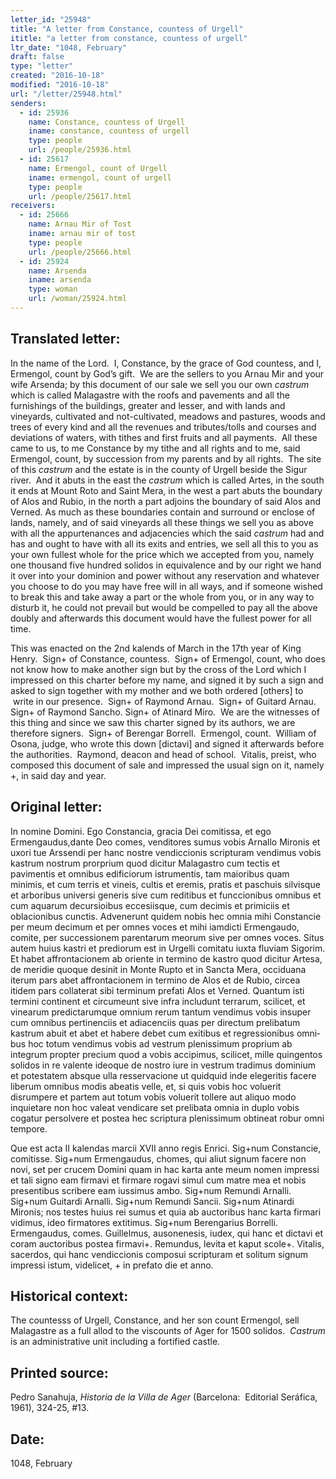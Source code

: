 ```yaml
---
letter_id: "25948"
title: "A letter from Constance, countess of Urgell"
ititle: "a letter from constance, countess of urgell"
ltr_date: "1048, February"
draft: false
type: "letter"
created: "2016-10-18"
modified: "2016-10-18"
url: "/letter/25948.html"
senders:
  - id: 25936
    name: Constance, countess of Urgell
    iname: constance, countess of urgell
    type: people
    url: /people/25936.html
  - id: 25617
    name: Ermengol, count of Urgell
    iname: ermengol, count of urgell
    type: people
    url: /people/25617.html
receivers:
  - id: 25666
    name: Arnau Mir of Tost
    iname: arnau mir of tost
    type: people
    url: /people/25666.html
  - id: 25924
    name: Arsenda
    iname: arsenda
    type: woman
    url: /woman/25924.html
---
```

<h2> Translated letter:</h2><p>In the name of the Lord.&nbsp; I, Constance, by the grace of God countess, and I, Ermengol, count by God’s gift.&nbsp; We are the sellers to you Arnau Mir and your wife Arsenda; by this document of our sale we sell you our own <i>castrum</i> which is called Malagastre with the roofs and pavements and all the furnishings of the buildings, greater and lesser, and with lands and vineyards, cultivated and not-cultivated, meadows and pastures, woods and trees of every kind and all the revenues and tributes/tolls and courses and deviations of waters, with tithes and first fruits and all payments.&nbsp; All these came to us, to me Constance by my tithe and all rights and to me, said Ermengol, count, by succession from my parents and by all rights.&nbsp; The site of this <i>castrum</i> and the estate is in the county of Urgell beside the Sigur river.&nbsp; And it abuts in the east the <i>castrum</i> which is called Artes, in the south it ends at Mount Roto and Saint Mera, in the west a part abuts the boundary of Alos and Rubio, in the north a part adjoins the boundary of said Alos and Verned. As much as these boundaries contain and surround or enclose of lands, namely, and of said vineyards all these things we sell you as above with all the appurtenances and adjacencies which the said <i>castrum</i> had and has and ought to have with all its exits and entries, we sell all this to you as your own fullest whole for the price which we accepted from you, namely one thousand five hundred solidos in equivalence and by our right we hand it over into your dominion and power without any reservation and whatever you choose to do you may have free will in all ways, and if someone wished to break this and take away a part or the whole from you, or in any way to disturb it, he could not prevail but would be compelled to pay all the above doubly and afterwards this document would have the fullest power for all time.</p><p>This was enacted on the 2nd kalends of March in the 17th year of King Henry.&nbsp; Sign+ of Constance, countess.&nbsp; Sign+ of Ermengol, count, who does not know how to make another sign but by the cross of the Lord which I impressed on this charter before my name, and signed it by such a sign and asked to sign together with my mother and we both ordered [others] to &nbsp;write in our presence.&nbsp; Sign+ of Raymond Arnau.&nbsp; Sign+ of Guitard Arnau.&nbsp; Sign+ of Raymond Sancho. Sign+ of Atinard Miro.&nbsp; We are the witnesses of this thing and since we saw this charter signed by its authors, we are therefore signers.&nbsp; Sign+ of Berengar Borrell.&nbsp; Ermengol, count.&nbsp; William of Osona, judge, who wrote this down [dictavi] and signed it afterwards before the authorities.&nbsp; Raymond, deacon and head of school.&nbsp; Vitalis, preist, who composed this document of sale and impressed the usual sign on it, namely +, in said day and year.</p><h2 class="mt-4"> Original letter:</h2><p>In nomine Domini. Ego Constancia, gracia Dei comitissa, et ego Ermengaudus,dante Deo comes, venditores sumus vobis Arnallo Mironis et uxori tue Arssendi per hanc nostre vendiccionis scripturam vendimus vobis kastrum nostrum prorprium quod dicitur Malagastro cum tectis et pavimentis et omnibus edificiorum istrumentis, tam maioribus quam minimis, et cum terris et vineis, cultis et eremis, pratis et paschuis silvisque et arboribus universi generis sive cum reditibus et funccionibus omnibus et cum aquarum decursioibus eccesiisque, cum decimis et primiciis et oblacionibus cunctis. Advenerunt quidem nobis hec omnia mihi Constancie per meum decimum et per omnes voces et mihi iamdicti Ermengaudo, comite, per successionem parentarum meorum sive per omnes voces. Situs autem huius kastri et prediorum est in Urgelli comitatu iuxta fluviam Sigorim. Et habet affrontacionem ab oriente in termino de kastro quod dicitur Artesa, de meridie quoque desinit in Monte Rupto et in Sancta Mera, occiduana iterum pars abet affrontacionem in termino de Alos et de Rubio, circea itidem pars collaterat sibi terminum prefati Alos et Verned. Quantum isti termini con­tinent et circumeunt sive infra includunt terrarum, scilicet, et vinearum predictarumque omnium rerum tantum vendimus vobis insuper cum omnibus pertinenciis et adiacenciis quas per directum prelibatum kastrum abuit et abet et habere debet cum exitibus et regressionibus omni­bus hoc totum vendimus vobis ad vestrum plenissimum proprium ab integrum propter precium quod a vobis accipimus, scilicet, mille quingentos solidos in re valente ideoque de nostro iure in vestrum tradimus dominium et potestatem absque ulla resservacione ut quidquid inde elegeritis facere liberum omnibus modis abeatis velle, et, si quis vobis hoc voluerit disrumpere et partem aut totum vobis voluerit tollere aut aliquo modo inquietare non hoc valeat vendicare set prelibata omnia in duplo vobis cogatur persolvere et postea hec scriptura plenissimum obtineat robur omni tempore.</p><p>Que est acta II kalendas marcii XVII anno regis Enrici. Sig+num Constancie, comitisse. Sig+num Ermengaudus, chomes, qui aliut signum facere non novi, set per crucem Domini quam in hac karta ante meum nomen impressi et tali signo eam firmavi et firmare rogavi simul cum matre mea et nobis presentibus scribere eam iussimus ambo. Sig+num Remundi Arnalli. Sig+num Guitardi Arnalli. Sig+num Remundi Sancii. Sig+num Atinardi Mironis; nos testes huius rei sumus et quia ab auctoribus hanc karta firmari vidimus, ideo firmatores extitimus. Sig+num Berengarius Borrelli. Ermengaudus, comes. Guillelmus, ausonenesis, iudex, qui hanc et dictavi et coram auctoribus postea firmavi+. Remundus, levita et kaput scole+. Vitalis, sacerdos, qui hanc vendiccionis composui scripturam et solitum signum impressi istum, videlicet, + in prefato die et anno.&nbsp;</p><h2 class="mt-4"> Historical context:</h2><p>The countesss of Urgell, Constance, and her son count Ermengol, sell Malagastre as a full allod to the viscounts of Ager for 1500 solidos. &nbsp;<i>Castrum</i> is an administrative unit including a fortified castle.</p><h2 class="mt-4"> Printed source:</h2><p>Pedro Sanahuja, <i>Historia de la Villa de Ager</i> (Barcelona:&nbsp; Editorial Seráfica, 1961), 324-25, #13.</p><h2 class="mt-4"> Date:</h2>1048, February